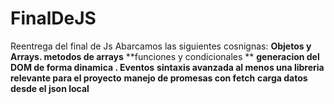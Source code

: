 # FinalDeJS
Reentrega del final de Js
Abarcamos las siguientes cosnignas:
**Objetos y Arrays. metodos de arrays** 
**funciones y condicionales **
**generacion del DOM de forma dinamica . Eventos**
**sintaxis avanzada al menos una libreria relevante para el proyecto** 
**manejo de promesas con fetch**
**carga datos desde el json local**

